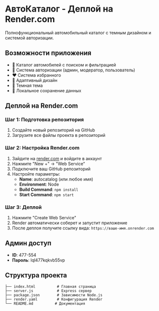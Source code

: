 # АвтоКаталог - Деплой на Render.com

Полнофункциональный автомобильный каталог с темным дизайном и системой авторизации.

## Возможности приложения

- 🚗 Каталог автомобилей с поиском и фильтрацией
- 👤 Система авторизации (админ, модератор, пользователь)
- ❤️ Система избранного
- 📱 Адаптивный дизайн
- 🌙 Темная тема
- 💾 Локальное сохранение данных

## Деплой на Render.com

### Шаг 1: Подготовка репозитория
1. Создайте новый репозиторий на GitHub
2. Загрузите все файлы проекта в репозиторий

### Шаг 2: Настройка Render.com
1. Зайдите на [render.com](https://render.com) и войдите в аккаунт
2. Нажмите "New +" → "Web Service"
3. Подключите ваш GitHub репозиторий
4. Настройте параметры:
   - **Name**: autocatalog (или любое имя)
   - **Environment**: Node
   - **Build Command**: `npm install`
   - **Start Command**: `npm start`

### Шаг 3: Деплой
1. Нажмите "Create Web Service"
2. Render автоматически соберет и запустит приложение
3. После деплоя получите ссылку вида: `https://ваше-имя.onrender.com`

## Админ доступ
- **ID**: 477-554
- **Пароль**: lql477kqkvb55vp

## Структура проекта
```
├── index.html          # Главная страница
├── server.js           # Express сервер
├── package.json        # Зависимости Node.js
├── render.yaml         # Конфигурация Render
└── README.md          # Документация
```
